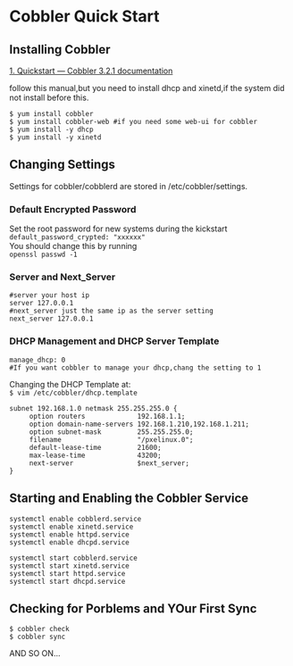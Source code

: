 # Cobbler Quick Start

## Installing Cobbler
[1. Quickstart — Cobbler 3.2.1 documentation](https://cobbler.readthedocs.io/en/latest/quickstart-guide.html)

follow this manual,but you need to install dhcp and xinetd,if the system did not install before this.  

```
$ yum install cobbler
$ yum install cobbler-web #if you need some web-ui for cobbler
$ yum install -y dhcp
$ yum install -y xinetd 
```
## Changing Settings
Settings for cobbler/cobblerd are stored in /etc/cobbler/settings.  

### Default Encrypted Password
Set the root password for new systems during the kickstart  
`default_password_crypted: "xxxxxx"`   
You should change this by running  
`openssl passwd -1`  

### Server and Next_Server

```
#server your host ip
server 127.0.0.1 
#next_server just the same ip as the server setting
next_server 127.0.0.1
```

### DHCP Management and DHCP Server Template

```
manage_dhcp: 0 
#If you want cobbler to manage your dhcp,chang the setting to 1
```
Changing the DHCP Template at:  
`$ vim /etc/cobbler/dhcp.template`  
```
subnet 192.168.1.0 netmask 255.255.255.0 {
     option routers             192.168.1.1;
     option domain-name-servers 192.168.1.210,192.168.1.211;
     option subnet-mask         255.255.255.0;
     filename                   "/pxelinux.0";
     default-lease-time         21600;
     max-lease-time             43200;
     next-server                $next_server;
}
```
## Starting and Enabling the Cobbler Service

```
systemctl enable cobblerd.service
systemctl enable xinetd.service
systemctl enable httpd.service
systemctl enable dhcpd.service

systemctl start cobblerd.service
systemctl start xinetd.service
systemctl start httpd.service
systemctl start dhcpd.service
```
## Checking for Porblems and YOur First Sync

```
$ cobbler check
$ cobbler sync
```

AND SO ON...
